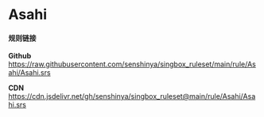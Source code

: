 # Asahi

#### 规则链接

**Github**
https://raw.githubusercontent.com/senshinya/singbox_ruleset/main/rule/Asahi/Asahi.srs

**CDN**
https://cdn.jsdelivr.net/gh/senshinya/singbox_ruleset@main/rule/Asahi/Asahi.srs